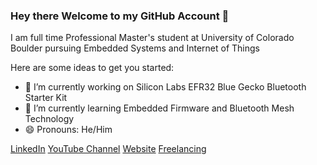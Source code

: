 ### Hey there Welcome to my GitHub Account 👋

I am full time Professional Master's student at University of Colorado Boulder pursuing Embedded Systems and Internet of Things 

Here are some ideas to get you started:

- 🔭 I’m currently working on Silicon Labs EFR32 Blue Gecko Bluetooth Starter Kit 
- 🌱 I’m currently learning Embedded Firmware and Bluetooth Mesh Technology
- 😄 Pronouns: He/Him


[LinkedIn](https://www.linkedin.com/in/taheruj)    [YouTube Channel](https://www.youtube.com/channel/UCpD3cz1rT5UVTETdwMZkXzA)  [Website](http://electrofun.co.in/) [Freelancing](https://www.fiverr.com/taher1322?public_mode=true)
